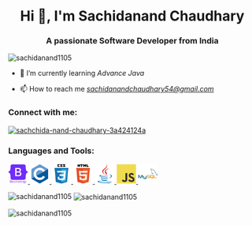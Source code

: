 <h1 align="center">Hi 👋, I'm Sachidanand Chaudhary</h1>
<h3 align="center">A passionate Software Developer from India</h3>

<p align="left"> <img src="https://komarev.com/ghpvc/?username=sachidanand1105&label=Profile%20views&color=0e75b6&style=flat" alt="sachidanand1105" /> </p>

- 🌱 I’m currently learning *Advance Java*

- 📫 How to reach me *sachidanandchaudhary54@gmail.com*

<h3 align="left">Connect with me:</h3>
<p align="left">
<a href="https://linkedin.com/in/sachchida-nand-chaudhary-3a424124a" target="blank"><img align="center" src="https://raw.githubusercontent.com/rahuldkjain/github-profile-readme-generator/master/src/images/icons/Social/linked-in-alt.svg" alt="sachchida-nand-chaudhary-3a424124a" height="30" width="40" /></a>
</p>

<h3 align="left">Languages and Tools:</h3>
<p align="left"> <a href="https://getbootstrap.com" target="_blank" rel="noreferrer"> <img src="https://raw.githubusercontent.com/devicons/devicon/master/icons/bootstrap/bootstrap-plain-wordmark.svg" alt="bootstrap" width="40" height="40"/> </a> <a href="https://www.cprogramming.com/" target="_blank" rel="noreferrer"> <img src="https://raw.githubusercontent.com/devicons/devicon/master/icons/c/c-original.svg" alt="c" width="40" height="40"/> </a> <a href="https://www.w3schools.com/css/" target="_blank" rel="noreferrer"> <img src="https://raw.githubusercontent.com/devicons/devicon/master/icons/css3/css3-original-wordmark.svg" alt="css3" width="40" height="40"/> </a> <a href="https://www.w3.org/html/" target="_blank" rel="noreferrer"> <img src="https://raw.githubusercontent.com/devicons/devicon/master/icons/html5/html5-original-wordmark.svg" alt="html5" width="40" height="40"/> </a> <a href="https://www.java.com" target="_blank" rel="noreferrer"> <img src="https://raw.githubusercontent.com/devicons/devicon/master/icons/java/java-original.svg" alt="java" width="40" height="40"/> </a> <a href="https://developer.mozilla.org/en-US/docs/Web/JavaScript" target="_blank" rel="noreferrer"> <img src="https://raw.githubusercontent.com/devicons/devicon/master/icons/javascript/javascript-original.svg" alt="javascript" width="40" height="40"/> </a> <a href="https://www.mysql.com/" target="_blank" rel="noreferrer"> <img src="https://raw.githubusercontent.com/devicons/devicon/master/icons/mysql/mysql-original-wordmark.svg" alt="mysql" width="40" height="40"/> </a> </p>

<p><img align="left" src="https://github-readme-stats.vercel.app/api/top-langs?username=sachidanand1105&show_icons=true&locale=en&layout=compact" alt="sachidanand1105" /></p>

<p>&nbsp;<img align="center" src="https://github-readme-stats.vercel.app/api?username=sachidanand1105&show_icons=true&locale=en" alt="sachidanand1105" /></p>

<p><img align="center" src="https://github-readme-streak-stats.herokuapp.com/?user=sachidanand1105&" alt="sachidanand1105" /></p>
